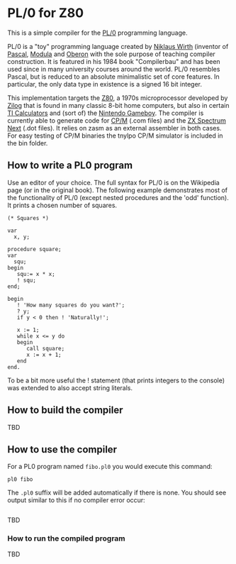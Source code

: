 # PL/0 for Z80

This is a simple compiler for the [PL/0](https://en.wikipedia.org/wiki/PL/0) programming language.

PL/0 is a "toy" programming language created by [Niklaus Wirth](http://people.inf.ethz.ch/wirth/index.html) (inventor of [Pascal](https://en.wikipedia.org/wiki/Pascal_(programming_language)), [Modula](https://en.wikipedia.org/wiki/Modula-2) and [Oberon](https://en.wikipedia.org/wiki/Oberon_(programming_language)) with the sole purpose of teaching compiler construction. It is featured in his 1984 book "Compilerbau" and has been used since in many university courses around the world. PL/0 resembles Pascal, but is reduced to an absolute minimalistic set of core features. In particular, the only data type in existence is a signed 16 bit integer.
 
This implementation targets the [Z80](https://en.wikipedia.org/wiki/Zilog_Z80), a 1970s microprocessor developed by [Zilog](https://www.zilog.com) that is found in many classic 8-bit home computers, but also in certain [TI Calculators](https://en.wikipedia.org/wiki/TI-84_Plus_series) and (sort of) the [Nintendo Gameboy](https://en.wikipedia.org/wiki/Game_Boy). The compiler is currently able to generate code for [CP/M](https://en.wikipedia.org/wiki/CP/M) (.com files) and the [ZX Spectrum Next](https://www.specnext.com) (.dot files). It relies on zasm as an external assembler in both cases. For easy testing of CP/M binaries the tnylpo CP/M simulator is included in the bin folder.

## How to write a PL0 program

Use an editor of your choice. The full syntax for PL/0 is on the Wikipedia page (or in the original book). The following example demonstrates most of the functionality of PL/0 (except nested procedures and the 'odd' function). It prints a chosen number of squares.

```
(* Squares *)

var
  x, y;

procedure square;
var
  squ;
begin
   squ:= x * x;
   ! squ;
end;

begin
   ! 'How many squares do you want?';
   ? y;
   if y < 0 then ! 'Naturally!';

   x := 1;
   while x <= y do
   begin
      call square;
      x := x + 1;
   end
end.
```

To be a bit more useful the ! statement (that prints integers to the console) was extended to also accept string literals.

## How to build the compiler

TBD

## How to use the compiler

For a PL0 program named ```fibo.pl0``` you would execute this command:

```pl0 fibo```

The ```.pl0``` suffix will be added automatically if there is none. You should see output similar to this if no compiler error occur:

```
```

TBD

### How to run the compiled program

TBD
